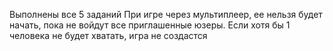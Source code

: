 Выполнены все 5 заданий
При игре через мультиплеер, ее нельзя будет начать, пока не войдут все приглашенные юзеры. Если хотя бы 1 человека не будет хватать, игра не создастся
